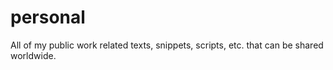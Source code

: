 # personal
All of my public work related texts, snippets, scripts, etc. that can be shared worldwide.